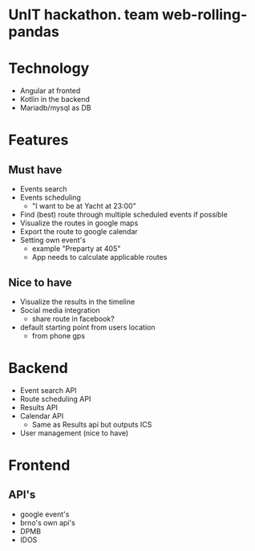 # UnIT hackathon. team web-rolling-pandas

# Technology

 - Angular at fronted
 - Kotlin in the backend
 - Mariadb/mysql as DB

# Features

## Must have

 - Events search
 - Events scheduling
    - "I want to be at Yacht at 23:00"
- Find (best) route through multiple scheduled events if possible
- Visualize the routes in google maps
- Export the route to google calendar
- Setting own event's
    - example "Preparty at 405" 
    - App needs to calculate applicable routes


## Nice to have

- Visualize the results in the timeline
- Social media integration
    - share route in facebook?
- default starting point from users location
    - from phone gps


# Backend

 - Event search API
 - Route scheduling API
 - Results API
 - Calendar API
    - Same as Results api but outputs ICS
 - User management (nice to have)

# Frontend 

## API's 

 - google event's 
 - brno's own  api's
 - DPMB
 - IDOS
